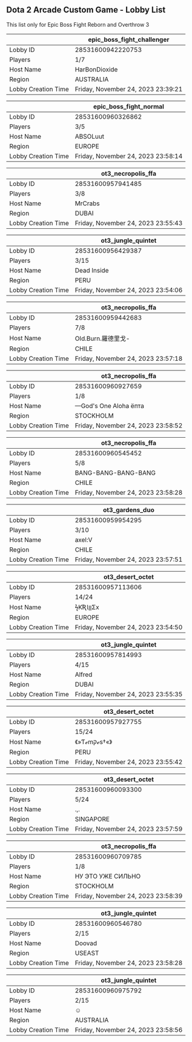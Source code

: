 ## Dota 2 Arcade Custom Game - Lobby List

This list only for Epic Boss Fight Reborn and Overthrow 3

|  | epic_boss_fight_challenger |
| ------ | ------ |
| Lobby ID | 28531600942220753 |
| Players | 1/7 |
| Host Name | HarBonDioxide |
| Region | AUSTRALIA |
| Lobby Creation Time | Friday, November 24, 2023 23:39:21 |


|  | epic_boss_fight_normal |
| ------ | ------ |
| Lobby ID | 28531600960326862 |
| Players | 3/5 |
| Host Name | ABSOLuut |
| Region | EUROPE |
| Lobby Creation Time | Friday, November 24, 2023 23:58:14 |


|  | ot3_necropolis_ffa |
| ------ | ------ |
| Lobby ID | 28531600957941485 |
| Players | 3/8 |
| Host Name | MrCrabs |
| Region | DUBAI |
| Lobby Creation Time | Friday, November 24, 2023 23:55:43 |


|  | ot3_jungle_quintet |
| ------ | ------ |
| Lobby ID | 28531600956429387 |
| Players | 3/15 |
| Host Name | Dead Inside |
| Region | PERU |
| Lobby Creation Time | Friday, November 24, 2023 23:54:06 |


|  | ot3_necropolis_ffa |
| ------ | ------ |
| Lobby ID | 28531600959442683 |
| Players | 7/8 |
| Host Name | OId.Burn.羅德里戈- |
| Region | CHILE |
| Lobby Creation Time | Friday, November 24, 2023 23:57:18 |


|  | ot3_necropolis_ffa |
| ------ | ------ |
| Lobby ID | 28531600960927659 |
| Players | 1/8 |
| Host Name | —God's One Aloha ёпта |
| Region | STOCKHOLM |
| Lobby Creation Time | Friday, November 24, 2023 23:58:52 |


|  | ot3_necropolis_ffa |
| ------ | ------ |
| Lobby ID | 28531600960545452 |
| Players | 5/8 |
| Host Name | BANG-BANG-BANG-BANG |
| Region | CHILE |
| Lobby Creation Time | Friday, November 24, 2023 23:58:28 |


|  | ot3_gardens_duo |
| ------ | ------ |
| Lobby ID | 28531600959954295 |
| Players | 3/10 |
| Host Name | axel:V |
| Region | CHILE |
| Lobby Creation Time | Friday, November 24, 2023 23:57:51 |


|  | ot3_desert_octet |
| ------ | ------ |
| Lobby ID | 28531600957113606 |
| Players | 14/24 |
| Host Name | ϟƘƦƖןןΣx |
| Region | EUROPE |
| Lobby Creation Time | Friday, November 24, 2023 23:54:50 |


|  | ot3_jungle_quintet |
| ------ | ------ |
| Lobby ID | 28531600957814993 |
| Players | 4/15 |
| Host Name | Alfred |
| Region | DUBAI |
| Lobby Creation Time | Friday, November 24, 2023 23:55:35 |


|  | ot3_desert_octet |
| ------ | ------ |
| Lobby ID | 28531600957927755 |
| Players | 15/24 |
| Host Name | 《»Ƭℯmקℯѕ†«》 |
| Region | PERU |
| Lobby Creation Time | Friday, November 24, 2023 23:55:42 |


|  | ot3_desert_octet |
| ------ | ------ |
| Lobby ID | 28531600960093300 |
| Players | 5/24 |
| Host Name | .,. |
| Region | SINGAPORE |
| Lobby Creation Time | Friday, November 24, 2023 23:57:59 |


|  | ot3_necropolis_ffa |
| ------ | ------ |
| Lobby ID | 28531600960709785 |
| Players | 1/8 |
| Host Name | НУ ЭТО УЖЕ СИЛЬНО |
| Region | STOCKHOLM |
| Lobby Creation Time | Friday, November 24, 2023 23:58:39 |


|  | ot3_jungle_quintet |
| ------ | ------ |
| Lobby ID | 28531600960546780 |
| Players | 2/15 |
| Host Name | Doovad |
| Region | USEAST |
| Lobby Creation Time | Friday, November 24, 2023 23:58:28 |


|  | ot3_jungle_quintet |
| ------ | ------ |
| Lobby ID | 28531600960975792 |
| Players | 2/15 |
| Host Name | ☺ |
| Region | AUSTRALIA |
| Lobby Creation Time | Friday, November 24, 2023 23:58:56 |


